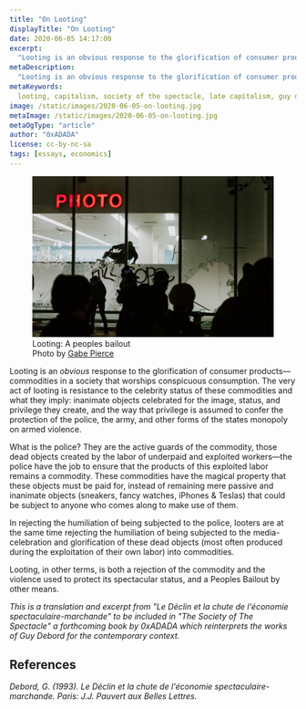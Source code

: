 ```yaml
---
title: "On Looting"
displayTitle: "On Looting"
date: 2020-06-05 14:17:00
excerpt:
  "Looting is an obvious response to the glorification of consumer products"
metaDescription:
  "Looting is an obvious response to the glorification of consumer products"
metaKeywords:
  looting, capitalism, society of the spectacle, late capitalism, guy debord
image: /static/images/2020-06-05-on-looting.jpg
metaImage: /static/images/2020-06-05-on-looting.jpg
metaOgType: "article"
author: "0xADADA"
license: cc-by-nc-sa
tags: [essays, economics]
---
```


<figure>
  <img src="/static/images/2020-06-05-on-looting.jpg" alt="Civilian Bailouts" title="Civilian Bailouts">
  <figcaption>
    Looting: A peoples bailout
    <br>
    Photo by <a href="https://unsplash.com/@gaberce">Gabe Pierce</a>
  </figcaption>
</figure>

Looting is an _obvious_ response to the glorification of consumer products—
commodities in a society that worships conspicuous consumption. The very act of
looting is resistance to the celebrity status of these commodities and what they
imply: inanimate objects celebrated for the image, status, and privilege they
create, and the way that privilege is assumed to confer the protection of the
police, the army, and other forms of the states monopoly on armed violence.

What is the police? They are the active guards of the commodity, those dead
objects created by the labor of underpaid and exploited workers—the police have
the job to ensure that the products of this exploited labor remains a commodity.
These commodities have the magical property that these objects must be paid for,
instead of remaining mere passive and inanimate objects (sneakers, fancy
watches, iPhones & Teslas) that could be subject to anyone who comes along to
make use of them.

In rejecting the humiliation of being subjected to the police, looters are at
the same time rejecting the humiliation of being subjected to the
media-celebration and glorification of these dead objects (most often produced
during the exploitation of their own labor) into commodities.

Looting, in other terms, is both a rejection of the commodity and the violence
used to protect its spectacular status, and a Peoples Bailout by other means.

<aside>
  <em>This is a translation and excerpt from "Le Déclin et la chute de
l'économie spectaculaire-marchande" to be included in "The Society of The
Spectacle" a forthcoming book by 0xADADA which reinterprets the works of Guy
Debord for the contemporary context.</em>
</aside>

## References

<cite class="hanging-indent">
  Debord, G. (1993).
  <em>Le Déclin et la chute de l'économie spectaculaire-marchande</em>.
  Paris: J.J. Pauvert aux Belles Lettres.
</cite>
